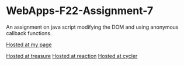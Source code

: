 # WebApps-F22-Assignment-7
An assignment on java script modifying the DOM and using anonymous callback functions.

[Hosted at my page](https://github.com/44-563-Web-Apps-F22/44563-webapps-assignment-7-KarthikMunnur)

[Hosted at treasure](https://44-563-web-apps-f22.github.io/44563-webapps-assignment-7-KarthikMunnur/treasure.html)
[Hosted at reaction](https://44-563-web-apps-f22.github.io/44563-webapps-assignment-7-KarthikMunnur/reaction.html)
[Hosted at cycler](https://44-563-web-apps-f22.github.io/44563-webapps-assignment-7-KarthikMunnur/cycler.html)

